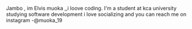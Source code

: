 Jambo , im Elvis muoka ,,i loove coding.
I'm a student at kca university studying software development 
i love socializing and you can reach me on instagram -@muoka_19


<!---
elvismuoka-ui/elvismuoka-ui is a ✨ special ✨ repository because its `README.md` (this file) appears on your GitHub profile.
You can click the Preview link to take a look at your changes.
--->
